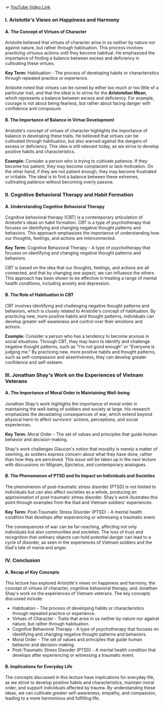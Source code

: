 -> [YouTube Video Link](https://www.youtube.com/watch?v=eMkE0qZ1lhU&list=PL3F6BC200B2930084&index=6&pp=iAQB)

### I. Aristotle's Views on Happiness and Harmony
#### A. The Concept of Virtues of Character

Aristotle believed that virtues of character arise in us neither by nature nor against nature, but rather through habituation. This process involves practicing virtuous actions until they become habitual. He emphasized the importance of finding a balance between excess and deficiency in cultivating these virtues.

**Key Term:** Habituation - The process of developing habits or characteristics through repeated practice or experience.

Aristotle noted that virtues can be ruined by either too much or too little of a particular trait, and that the ideal is to strive for the **Aristotelian Mean**, which represents a balance between excess and deficiency. For example, courage is not about being fearless, but rather about facing danger with confidence and composure.

#### B. The Importance of Balance in Virtue Development

Aristotle's concept of virtues of character highlights the importance of balance in developing these traits. He believed that virtues can be cultivated through habituation, but also warned against the dangers of excess or deficiency. This idea is still relevant today, as we strive to develop positive habits and characteristics.

**Example:** Consider a person who is trying to cultivate patience. If they become too patient, they may become complacent or lack motivation. On the other hand, if they are not patient enough, they may become frustrated or irritable. The ideal is to find a balance between these extremes, cultivating patience without becoming overly passive.

### II. Cognitive Behavioral Therapy and Habit Formation
#### A. Understanding Cognitive Behavioral Therapy

Cognitive behavioral therapy (CBT) is a contemporary articulation of Aristotle's ideas on habit formation. CBT is a type of psychotherapy that focuses on identifying and changing negative thought patterns and behaviors. This approach emphasizes the importance of understanding how our thoughts, feelings, and actions are interconnected.

**Key Term:** Cognitive Behavioral Therapy - A type of psychotherapy that focuses on identifying and changing negative thought patterns and behaviors.

CBT is based on the idea that our thoughts, feelings, and actions are all connected, and that by changing one aspect, we can influence the others. This approach has been shown to be effective in treating a range of mental health conditions, including anxiety and depression.

#### B. The Role of Habituation in CBT

CBT involves identifying and challenging negative thought patterns and behaviors, which is closely related to Aristotle's concept of habituation. By practicing new, more positive habits and thought patterns, individuals can develop greater self-awareness and control over their emotions and actions.

**Example:** Consider a person who has a tendency to become anxious in social situations. Through CBT, they may learn to identify and challenge negative thought patterns, such as "I'm not good enough" or "Everyone is judging me." By practicing new, more positive habits and thought patterns, such as self-compassion and assertiveness, they can develop greater confidence and self-esteem.

### III. Jonathan Shay's Work on the Experiences of Vietnam Veterans
#### A. The Importance of Moral Order in Maintaining Well-being

Jonathan Shay's work highlights the importance of moral order in maintaining the well-being of soldiers and society at large. His research emphasizes the devastating consequences of war, which extend beyond physical harm to affect survivors' actions, perceptions, and social experiences.

**Key Term:** Moral Order - The set of values and principles that guide human behavior and decision-making.

Shay's work challenges Glaucon's notion that morality is merely a matter of seeming, as soldiers express concern about what they have done, rather than how they are perceived. This issue will be taken up in the next lecture with discussions on Milgram, Epictetus, and contemporary analogues.

#### B. The Phenomenon of PTSD and Its Impact on Individuals and Societies

The phenomenon of post-traumatic stress disorder (PTSD) is not limited to individuals but can also affect societies as a whole, producing an approximation of post-traumatic stress disorder. Shay's work illustrates this point through examples from the Iliad and Vietnam soldiers' experiences.

**Key Term:** Post-Traumatic Stress Disorder (PTSD) - A mental health condition that develops after experiencing or witnessing a traumatic event.

The consequences of war can be far-reaching, affecting not only individuals but also communities and societies. The loss of trust and recognition that ordinary objects can hold potential danger can lead to a cycle of disorder, as seen in the experiences of Vietnam soldiers and the Iliad's tale of mania and anger.

### IV. Conclusion
#### A. Recap of Key Concepts

This lecture has explored Aristotle's views on happiness and harmony, the concept of virtues of character, cognitive behavioral therapy, and Jonathan Shay's work on the experiences of Vietnam veterans. The key concepts discussed include:

* Habituation - The process of developing habits or characteristics through repeated practice or experience.
* Virtues of Character - Traits that arise in us neither by nature nor against nature, but rather through habituation.
* Cognitive Behavioral Therapy - A type of psychotherapy that focuses on identifying and changing negative thought patterns and behaviors.
* Moral Order - The set of values and principles that guide human behavior and decision-making.
* Post-Traumatic Stress Disorder (PTSD) - A mental health condition that develops after experiencing or witnessing a traumatic event.

#### B. Implications for Everyday Life

The concepts discussed in this lecture have implications for everyday life, as we strive to develop positive habits and characteristics, maintain moral order, and support individuals affected by trauma. By understanding these ideas, we can cultivate greater self-awareness, empathy, and compassion, leading to a more harmonious and fulfilling life.